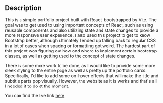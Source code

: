# <React-Profile>

## Description

This is a simple portfolio project built with React, bootstrapped by Vite.  The goal was to get used to using important concepts of React, such as using reusable components and also utilizing state and state changes to provide a more responsive user experience.  I also used this project to get to know Bootstrap better, although ultimately I ended up falling back to regular CSS in a lot of cases when spacing or formatting got weird.  The hardest part of this project was figuring out how and where to implement certain bootstrap classes, as well as getting used to the concept of state changes.  

There is some more work to be done, as I would like to provide some more sleek styling to the entire page as well as pretty up the portfolio cards.  Specifically, I'd like to add some on-hover effects that will make the title and subtitle parts pop visually.  However, the website as it is works and that's all I needed it to do at the moment.  

You can find the live link [here](https://main--thriving-beignet-29c745.netlify.app/)